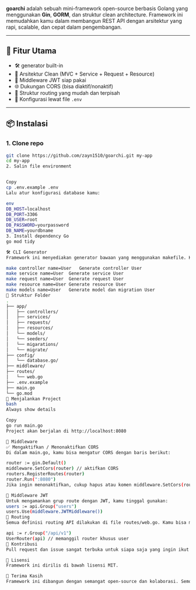 **goarchi** adalah sebuah mini-framework open-source berbasis Golang yang menggunakan **Gin**, **GORM**, dan struktur clean architecture. Framework ini memudahkan kamu dalam membangun REST API dengan arsitektur yang rapi, scalable, dan cepat dalam pengembangan.

---

## 🚀 Fitur Utama

- 🛠️ generator built-in
- 🔁 Arsitektur Clean (MVC + Service + Request + Resource)
- 🔐 Middleware JWT siap pakai
- 🌐 Dukungan CORS (bisa diaktif/nonaktif)
- 🧪 Struktur routing yang mudah dan terpisah
- 📁 Konfigurasi lewat file `.env`

---

## 📦 Instalasi

### 1. Clone repo

```bash
git clone https://github.com/zayn1510/goarchi.git my-app
cd my-app
2. Salin file environment


Copy
cp .env.example .env
Lalu atur konfigurasi database kamu:

env
DB_HOST=localhost
DB_PORT=3306
DB_USER=root
DB_PASSWORD=yourpassword
DB_NAME=yourdbname
3. Install dependency Go
go mod tidy

🛠️ CLI Generator
Framework ini menyediakan generator bawaan yang menggunakan makefile. Kamu bisa membuat berbagai komponen hanya dengan satu baris perintah.

make controller name=User	Generate controller User
make service name=User	Generate service User
make request name=User	Generate request User
make resource name=User	Generate resource User
make models name=User	Generate model dan migration User
📂 Struktur Folder
.
├── app/
│   ├── controllers/
│   ├── services/
│   ├── requests/
│   ├── resources/
│   └── models/
│   └── seeders/
│   └── migarations/
│   └── migrate/
├── config/
│   └── database.go/
├── middleware/
├── routes/
│   └── web.go
├── .env.example
├── main.go
└── go.mod
🧬 Menjalankan Project
bash
Always show details

Copy
go run main.go
Project akan berjalan di http://localhost:8080

🧱 Middleware
✅ Mengaktifkan / Menonaktifkan CORS
Di dalam main.go, kamu bisa mengatur CORS dengan baris berikut:

router := gin.Default()
middleware.SetCors(router) // aktifkan CORS
routers.RegisterRoutes(router)
router.Run(":8080")
Jika ingin menonaktifkan, cukup hapus atau komen middleware.SetCors(router).

🔐 Middleware JWT
Untuk mengamankan grup route dengan JWT, kamu tinggal gunakan:
users := api.Group("users")
users.Use(middleware.JWTMiddleware())
🔀 Routing
Semua definisi routing API dilakukan di file routes/web.go. Kamu bisa mengatur grouping dan handler di sana.

api := r.Group("/api/v1")
UserRouter(api) // memanggil router khusus user
🤝 Kontribusi
Pull request dan issue sangat terbuka untuk siapa saja yang ingin ikut berkontribusi. Yuk bantu kembangkan bareng!

📄 Lisensi
Framework ini dirilis di bawah lisensi MIT.

🙌 Terima Kasih
Framework ini dibangun dengan semangat open-source dan kolaborasi. Semoga bermanfaat buat proyek-proyek kamu! """
